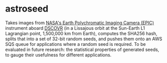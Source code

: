 # astroseed

Takes images from [NASA's Earth Polychromatic Imaging Camera (EPIC)](https://epic.gsfc.nasa.gov/epic) instrument aboard [DSCOVR](https://www.nesdis.noaa.gov/content/dscovr-deep-space-climate-observatory) (in a Lissajous orbit at the Sun-Earth L1 Lagrangian point, 1,500,000 km from Earth), computes the SHA256 hash, splits that into a set of 32-bit random seeds, and pushes them onto an AWS SQS queue for applications where a random seed is required. To be evaluated in future research: the statistical properties of generated seeds, to gauge their usefulness for different applications.
